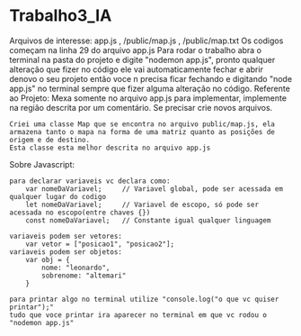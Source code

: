 # Trabalho3_IA
Arquivos de interesse: app.js   ,    /public/map.js     , /public/map.txt
Os codigos começam na linha 29 do arquivo app.js
Para rodar o trabalho abra o terminal na pasta do projeto e digite "nodemon app.js", pronto
qualquer alteração que fizer no código ele vai automaticamente fechar e abrir denovo o seu projeto
então voce n precisa ficar fechando e digitando "node app.js" no terminal sempre que fizer alguma alteração no código.
Referente ao Projeto:
    Mexa somente no arquivo app.js para implementar, implemente na região descrita por um comentário.
    Se precisar crie novos arquivos.

    Criei uma classe Map que se encontra no arquivo public/map.js, ela armazena tanto o mapa na forma de uma matriz quanto as posições de origem e de destino.
    Esta classe esta melhor descrita no arquivo app.js

Sobre Javascript:

    para declarar variaveis vc declara como:
        var nomeDaVariavel;     // Variavel global, pode ser acessada em qualquer lugar do codigo
        let nomeDaVariavel;     // Variavel de escopo, só pode ser acessada no escopo(entre chaves {})
        const nomeDaVariavel;   // Constante igual qualquer linguagem

    variaveis podem ser vetores:
        var vetor = ["posicao1", "posicao2"];
    variaveis podem ser objetos:
        var obj = {
            nome: "leonardo",
            sobrenome: "altemari"
        }

    para printar algo no terminal utilize "console.log("o que vc quiser printar");"
    tudo que voce printar ira aparecer no terminal em que vc rodou o "nodemon app.js"
